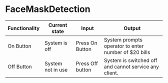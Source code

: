 # FaceMaskDetection
|Functionality|Current state|Input|Output|
| - | - | - | - |
|On Button|System is off|Press On Button|System prompts operator to enter number of $20 bills|
|Off Button|System not in use|Press Off button|System is switched off and cannot service any client.|
